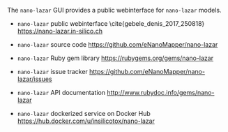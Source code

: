 The `nano-lazar` GUI provides a public webinterface for `nano-lazar` models.

* `nano-lazar` public webinterface \cite{gebele_denis_2017_250818}
  <https://nano-lazar.in-silico.ch>

* `nano-lazar` source code
  <https://github.com/eNanoMapper/nano-lazar>

* `nano-lazar` Ruby gem library
  <https://rubygems.org/gems/nano-lazar>

* `nano-lazar` issue tracker
  <https://github.com/eNanoMapper/nano-lazar/issues>

* `nano-lazar` API documentation
  <http://www.rubydoc.info/gems/nano-lazar>

* `nano-lazar` dockerized service on Docker Hub
  <https://hub.docker.com/u/insilicotox/nano-lazar>